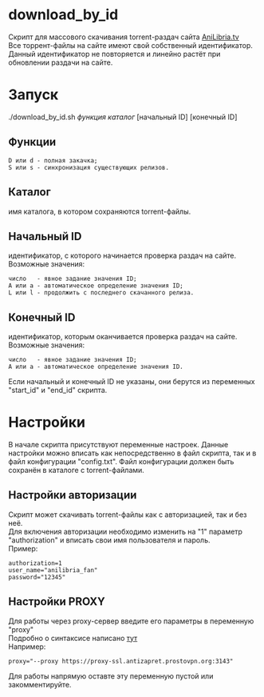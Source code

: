 # download_by_id
Скрипт для массового скачивания torrent-раздач сайта [AniLibria.tv](https://www.anilibria.tv)  
Все торрент-файлы на сайте имеют свой собственный идентификатор. Данный идентификатор не повторяется и линейно растёт при обновлении раздачи на сайте.    

# Запуск
./download_by_id.sh _функция_ _каталог_ \[начальный ID\] \[конечный ID\]  

## Функции  

	D или d - полная закачка;
	S или s - синхронизация существующих релизов.

## Каталог  
имя каталога, в котором сохраняются torrent-файлы.  

## Начальный ID  
идентификатор, с которого начинается проверка раздач на сайте. 
Возможные значения:  

	число   - явное задание значения ID;
	A или a - автоматическое определение значения ID;
	L или l - продолжить с последнего скачанного релиза.

## Конечный ID  
идентификатор, которым оканчивается проверка раздач на сайте. 
Возможные значения: 

	число   - явное задание значения ID;
	A или a - автоматическое определение значения ID.
		
Если начальный и конечный ID не указаны, они берутся из переменных "start_id" и "end_id" скрипта.

# Настройки  
В начале скрипта присутствуют переменные настроек. Данные настройки можно вписать как непосредственно в файл скрипта, так и в файл конфигурации "config.txt". Файл конфигурации должен быть сохранён в каталоге с torrent-файлами.

## Настройки авторизации  
Скрипт может скачивать torrent-файлы как с авторизацией, так и без неё.  
Для включения авторизации необходимо изменить на "1" параметр "authorization" и вписать свои имя пользователя и пароль.  
Пример:

	authorization=1
	user_name="anilibria_fan"
	password="12345"

## Настройки PROXY  
Для работы через proxy-сервер введите его параметры в переменную "proxy"  
Подробно о синтаксисе написано [тут](https://curl.haxx.se/docs/manpage.html#-x)  
Например:  

	proxy="--proxy https://proxy-ssl.antizapret.prostovpn.org:3143"
	
Для работы напрямую оставте эту переменную пустой или закомментируйте.
